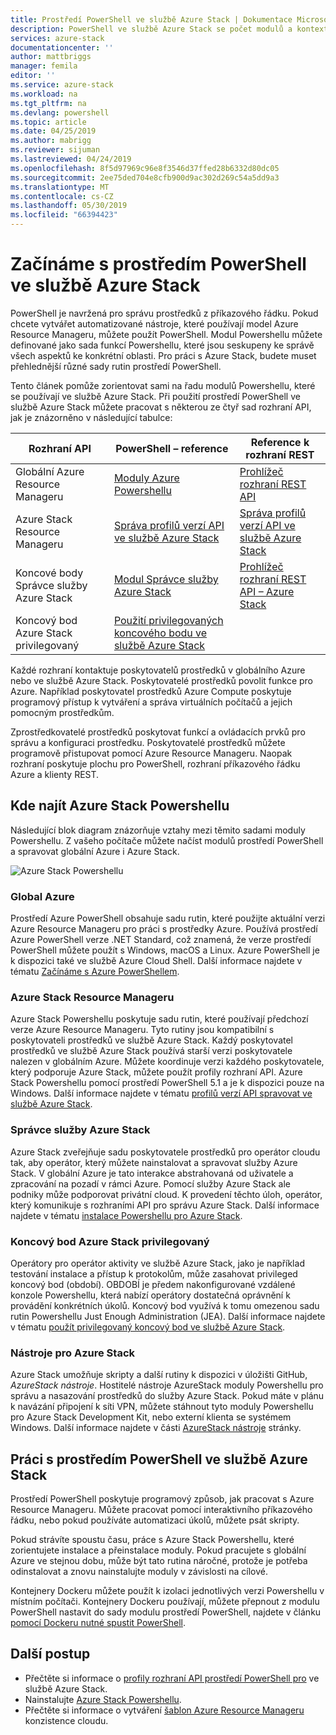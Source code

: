 ```yaml
---
title: Prostředí PowerShell ve službě Azure Stack | Dokumentace Microsoftu
description: PowerShell ve službě Azure Stack se počet modulů a kontexty.
services: azure-stack
documentationcenter: ''
author: mattbriggs
manager: femila
editor: ''
ms.service: azure-stack
ms.workload: na
ms.tgt_pltfrm: na
ms.devlang: powershell
ms.topic: article
ms.date: 04/25/2019
ms.author: mabrigg
ms.reviewer: sijuman
ms.lastreviewed: 04/24/2019
ms.openlocfilehash: 8f5d97969c96e8f3546d37ffed28b6332d80dc05
ms.sourcegitcommit: 2ee75ded704e8cfb900d9ac302d269c54a5dd9a3
ms.translationtype: MT
ms.contentlocale: cs-CZ
ms.lasthandoff: 05/30/2019
ms.locfileid: "66394423"
---
```

# <a name="get-started-with-powershell-in-azure-stack"></a>Začínáme s prostředím PowerShell ve službě Azure Stack

PowerShell je navržená pro správu prostředků z příkazového řádku. Pokud chcete vytvářet automatizované nástroje, které používají model Azure Resource Manageru, můžete použít PowerShell. Modul Powershellu můžete definované jako sada funkcí Powershellu, které jsou seskupeny ke správě všech aspektů ke konkrétní oblasti. Pro práci s Azure Stack, budete muset přehlednější různé sady rutin prostředí PowerShell.

Tento článek pomůže zorientovat sami na řadu modulů Powershellu, které se používají ve službě Azure Stack. Při použití prostředí PowerShell ve službě Azure Stack můžete pracovat s některou ze čtyř sad rozhraní API, jak je znázorněno v následující tabulce:

| Rozhraní API | PowerShell – reference | Reference k rozhraní REST |
| --- | --- | --- |
| Globální Azure Resource Manageru | [Moduly Azure Powershellu](https://github.com/Azure/azure-powershell/blob/master/documentation/azure-powershell-modules.md) | [Prohlížeč rozhraní REST API](https://docs.microsoft.com/rest/api/) |
| Azure Stack Resource Manageru | [Správa profilů verzí API ve službě Azure Stack](azure-stack-version-profiles.md) | [Správa profilů verzí API ve službě Azure Stack](azure-stack-version-profiles.md) |
| Koncové body Správce služby Azure Stack | [Modul Správce služby Azure Stack](https://docs.microsoft.com/powershell/azure/azure-stack/overview) | [Prohlížeč rozhraní REST API – Azure Stack](https://docs.microsoft.com/rest/api/?term=Azure%20Azure%20Stack%20Admin) |
| Koncový bod Azure Stack privilegovaný | [Použití privilegovaných koncového bodu ve službě Azure Stack](../operator/azure-stack-privileged-endpoint.md) | |

Každé rozhraní kontaktuje poskytovatelů prostředků v globálního Azure nebo ve službě Azure Stack. Poskytovatelé prostředků povolit funkce pro Azure. Například poskytovatel prostředků Azure Compute poskytuje programový přístup k vytváření a správa virtuálních počítačů a jejich pomocným prostředkům.

Zprostředkovatelé prostředků poskytovat funkcí a ovládacích prvků pro správu a konfiguraci prostředku. Poskytovatelé prostředků můžete programově přistupovat pomocí Azure Resource Manageru. Naopak rozhraní poskytuje plochu pro PowerShell, rozhraní příkazového řádku Azure a klienty REST.

## <a name="where-to-find-azure-stack-powershell"></a>Kde najít Azure Stack Powershellu

Následující blok diagram znázorňuje vztahy mezi těmito sadami moduly Powershellu. Z vašeho počítače můžete načíst modulů prostředí PowerShell a spravovat globální Azure i Azure Stack.

![Azure Stack Powershellu](media/azure-stack-powershell-overview/Azure-Stack-PowerShell.png)

### <a name="global-azure"></a>Global Azure

Prostředí Azure PowerShell obsahuje sadu rutin, které použijte aktuální verzi Azure Resource Manageru pro práci s prostředky Azure. Používá prostředí Azure PowerShell verze .NET Standard, což znamená, že verze prostředí PowerShell můžete použít s Windows, macOS a Linux. Azure PowerShell je k dispozici také ve službě Azure Cloud Shell. Další informace najdete v tématu [Začínáme s Azure PowerShellem](https://docs.microsoft.com/powershell/azure/get-started-azureps).

### <a name="azure-stack-resource-manager"></a>Azure Stack Resource Manageru

Azure Stack Powershellu poskytuje sadu rutin, které používají předchozí verze Azure Resource Manageru. Tyto rutiny jsou kompatibilní s poskytovateli prostředků ve službě Azure Stack. Každý poskytovatel prostředků ve službě Azure Stack používá starší verzi poskytovatele nalezen v globálním Azure. Můžete koordinuje verzi každého poskytovatele, který podporuje Azure Stack, můžete použít profily rozhraní API. Azure Stack Powershellu pomocí prostředí PowerShell 5.1 a je k dispozici pouze na Windows. Další informace najdete v tématu [profilů verzí API spravovat ve službě Azure Stack](azure-stack-version-profiles.md).

### <a name="azure-stack-administrator"></a>Správce služby Azure Stack

Azure Stack zveřejňuje sadu poskytovatele prostředků pro operátor cloudu tak, aby operátor, který můžete nainstalovat a spravovat služby Azure Stack. V globální Azure je tato interakce abstrahovaná od uživatele a zpracování na pozadí v rámci Azure. Pomocí služby Azure Stack ale podniky může podporovat privátní cloud. K provedení těchto úloh, operátor, který komunikuje s rozhraními API pro správu Azure Stack. Další informace najdete v tématu [instalace Powershellu pro Azure Stack](../operator/azure-stack-powershell-install.md).

### <a name="azure-stack-privileged-endpoint"></a>Koncový bod Azure Stack privilegovaný

Operátory pro operátor aktivity ve službě Azure Stack, jako je například testování instalace a přístup k protokolům, může zasahovat privileged koncový bod (období). OBDOBÍ je předem nakonfigurované vzdálené konzole Powershellu, která nabízí operátory dostatečná oprávnění k provádění konkrétních úkolů. Koncový bod využívá k tomu omezenou sadu rutin Powershellu Just Enough Administration (JEA). Další informace najdete v tématu [použít privilegovaný koncový bod ve službě Azure Stack](../operator/azure-stack-privileged-endpoint.md).

### <a name="azure-stack-tools"></a>Nástroje pro Azure Stack

Azure Stack umožňuje skripty a další rutiny k dispozici v úložišti GitHub, *AzureStack nástroje*. Hostitelé nástroje AzureStack moduly Powershellu pro správu a nasazování prostředků do služby Azure Stack. Pokud máte v plánu k navázání připojení k síti VPN, můžete stáhnout tyto moduly Powershellu pro Azure Stack Development Kit, nebo externí klienta se systémem Windows. Další informace najdete v části [AzureStack nástroje](https://github.com/Azure/AzureStack-Tools) stránky.

## <a name="work-with-powershell-in-azure-stack"></a>Práci s prostředím PowerShell ve službě Azure Stack

Prostředí PowerShell poskytuje programový způsob, jak pracovat s Azure Resource Manageru. Můžete pracovat pomocí interaktivního příkazového řádku, nebo pokud používáte automatizaci úkolů, můžete psát skripty.

Pokud strávíte spoustu času, práce s Azure Stack Powershellu, které zorientujete instalace a přeinstalace moduly. Pokud pracujete s globální Azure ve stejnou dobu, může být tato rutina náročné, protože je potřeba odinstalovat a znovu nainstalujte moduly v závislosti na cílové. 

Kontejnery Dockeru můžete použít k izolaci jednotlivých verzi Powershellu v místním počítači. Kontejnery Dockeru používají, můžete přepnout z modulu PowerShell nastavit do sady modulu prostředí PowerShell, najdete v článku [pomocí Dockeru nutné spustit PowerShell](azure-stack-powershell-user-docker.md).


## <a name="next-steps"></a>Další postup

- Přečtěte si informace o [profily rozhraní API prostředí PowerShell pro](azure-stack-version-profiles.md) ve službě Azure Stack.
- Nainstalujte [Azure Stack Powershellu](../operator/azure-stack-powershell-install.md).
- Přečtěte si informace o vytváření [šablon Azure Resource Manageru](azure-stack-develop-templates.md) konzistence cloudu.
